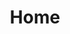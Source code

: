 ---
title: "Home"
content_blocks:
  - _bookshop_name: "sections/hero"
    heading: "Alysha Jo Nolan"
    subtitle: "Web Developer"
  - _bookshop_name: "sections/card-carousel"
---
